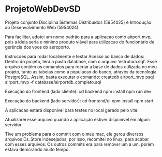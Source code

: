 # ProjetoWebDevSD
Projeto conjunto Disciplina Sistemas Distribuídos (5954025) e Introdução ao Desenvolvimento Web (5954024)

Para facilitar, adotei um nome padrão para a aplicacao como airport mvp, pois a ideia seria o mínimo produto
viável para utilizacao do funcionário de gerência dos voos do aeroporto.

Instrucoes para rodar localmente e testar
Acesso ao banco de dados:
Dentro do projeto, terá a pasta database, com o arquivo 'estrutura.sql'. Esse arquivo contém os comandos para recriar a base de dados utilizada no meu projeto, tanto as tabelas como a populacao do banco, através da tecnologia PostgreSQL. 
Assim, basta executar o comando:
createdb airport_mvp
psql airport_mvp -f database/airportdb_completo.sql

Execução do frontend (lado cliente):
cd backend
npm install
npm run dev

Execução do backend (lado servidor): 
cd frontend/ui
npm install
npm start

A aplicacao estará disponível para testes no local gerado pelo vite.

Atualizarei esse arquivo quando a aplicação estiver disponível em algum servidor.

Tive um problema para o commit com o meu mac, ele gerou diversos arquivos Ds_Store indesejados, por isso, recomitei no linux, para acabar com esses arquivos.
Os outros commits era para remover um a um, porém estava demorando muito tempo.
